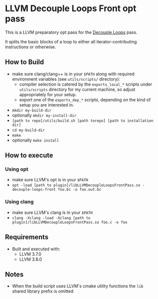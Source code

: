
# LLVM Decouple Loops Front opt pass

This is a LLVM preparatory opt pass for the [Decouple Loops](https://github.com/compor/icsa-dswp) pass.

It splits the basic blocks of a loop to either all iterator-contributing instructions or otherwise.

## How to Build

- make sure clang/clang++ is in your `$PATH` along with required environment variables (see `utils/scripts/` directory):
  - compiler selection is catered by the `exports_local_*` scripts under `utils/scripts` directory for my current 
    machine, so adjust appropriately for your setup.
  - export one of the `exports_dep_*` scripts, depending on the kind of setup you are interested in.
- `mkdir my-build-dir`
- optionally `mkdir my-install-dir`
- `[path to repo]/utils/build.sh [path torepo] [path to installation dir]`
- `cd my-build-dir`
- `make`
- optionally `make install`

## How to execute

### Using opt

- make sure LLVM's opt is in your `$PATH`
- `opt -load [path to plugin]/libLLVMDecoupleLoopsFrontPass.so -decouple-loops-front foo.bc -o foo.out.bc`

### Using clang

- make sure LLVM's clang is in your `$PATH`
- `clang -Xclang -load -Xclang [path to plugin]/libLLVMDecoupleLoopsFrontPass.so foo.c -o foo`
   
## Requirements

- Built and executed with:
  - LLVM 3.7.0
  - LLVM 3.8.0

## Notes

- When the build script uses LLVM's cmake utility functions the `lib` shared library prefix is omitted


